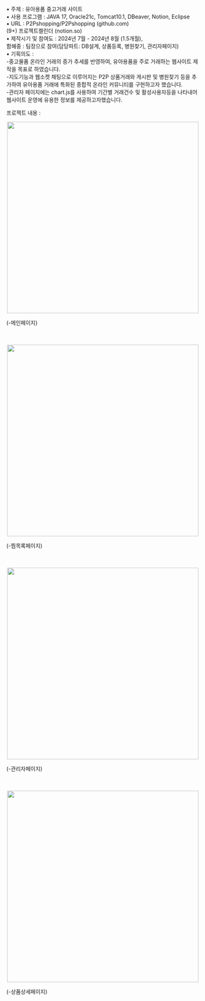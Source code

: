▪ 주제 : 유아용품 중고거래 사이트<br>
▪ 사용 프로그램 :  JAVA 17, Oracle21c, Tomcat10.1, DBeaver, Notion, Eclipse<br>
▪ URL : P2Pshopping/P2Pshopping (github.com)<br>
(9+) 프로젝트켈린더 (notion.so)<br>
▪ 제작시기 및 참여도 : 2024년 7월 - 2024년 8월 (1.5개월), <br>
  함혜중 : 팀장으로 참여(담당파트: DB설계, 상품등록, 병원찾기, 관리자페이지)<br>
▪ 기획의도 :<br> 
-중고물품 온라인 거래의 증가 추세를 반영하여, 유아용품을 주로 거래하는 웹사이트 제작을 목표로 하였습니다.<br> 
-지도기능과 웹소켓 채팅으로 이루어지는 P2P 상품거래와 게시판 및 병원찾기 등을 추가하여 유아용품 거래에 특화된 종합적 온라인 커뮤니티를 구현하고자 했습니다.<br> 
-관리자 페이지에는 chart.js를 사용하여 기간별 거래건수 및 활성사용자등을 나타내어 웹사이트 운영에 유용한 정보를 제공하고자했습니다.<br>

프로젝트 내용 :
<p align="center">
  <img width="500" src="https://github.com/user-attachments/assets/d961ca31-b386-495d-8c97-a420657ab0af">
</p>
(-메인페이지)<br>
<br><br>


<p align="center">
  <img width="500" src="https://github.com/user-attachments/assets/96b44e4c-e36a-476e-b360-47f3bbeeff72">
</p>
(-찜목록페이지)<br>
<br><br>


<p align="center">
  <img width="500" src="https://github.com/user-attachments/assets/624e4087-7ec8-4081-b7d7-a852b4f538ca">
</p>
(-관리자페이지)<br>
<br><br>


<p align="center">
  <img width="500" src="https://github.com/user-attachments/assets/db3c6386-b222-47dc-9b85-b0dd7f0135f1">
</p>
(-상품상세페이지)<br>
<br><br>
